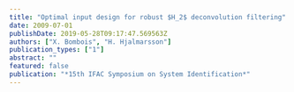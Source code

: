 ```yaml
---
title: "Optimal input design for robust $H_2$ deconvolution filtering"
date: 2009-07-01
publishDate: 2019-05-28T09:17:47.569563Z
authors: ["X. Bombois", "H. Hjalmarsson"]
publication_types: ["1"]
abstract: ""
featured: false
publication: "*15th IFAC Symposium on System Identification*"
---
```


